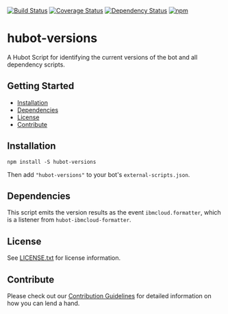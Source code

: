 [![Build Status](https://travis-ci.org/ibm-cloud-solutions/hubot-versions.svg?branch=master)](https://travis-ci.org/ibm-cloud-solutions/hubot-versions)
[![Coverage Status](https://coveralls.io/repos/github/ibm-cloud-solutions/hubot-versions/badge.svg?branch=master)](https://coveralls.io/github/ibm-cloud-solutions/hubot-versions?branch=master)
[![Dependency Status](https://dependencyci.com/github/ibm-cloud-solutions/hubot-versions/badge)](https://dependencyci.com/github/ibm-cloud-solutions/hubot-versions)
[![npm](https://img.shields.io/npm/v/hubot-versions.svg?maxAge=2592000)](https://www.npmjs.com/package/hubot-versions)


# hubot-versions

A Hubot Script for identifying the current versions of the bot and all dependency scripts.

## Getting Started
* [Installation](#installation)
* [Dependencies](#dependencies)
* [License](#license)
* [Contribute](#contribute)

## Installation
```
npm install -S hubot-versions
```

Then add `"hubot-versions"` to your bot's `external-scripts.json`.

## Dependencies

This script emits the version results as the event `ibmcloud.formatter`, which is a listener from `hubot-ibmcloud-formatter`.

## License

See [LICENSE.txt](https://github.com/ibm-cloud-solutions/hubot-versions/blob/master/LICENSE.txt) for license information.

## Contribute

Please check out our [Contribution Guidelines](https://github.com/ibm-cloud-solutions/hubot-versions/blob/master/CONTRIBUTING.md) for detailed information on how you can lend a hand.
